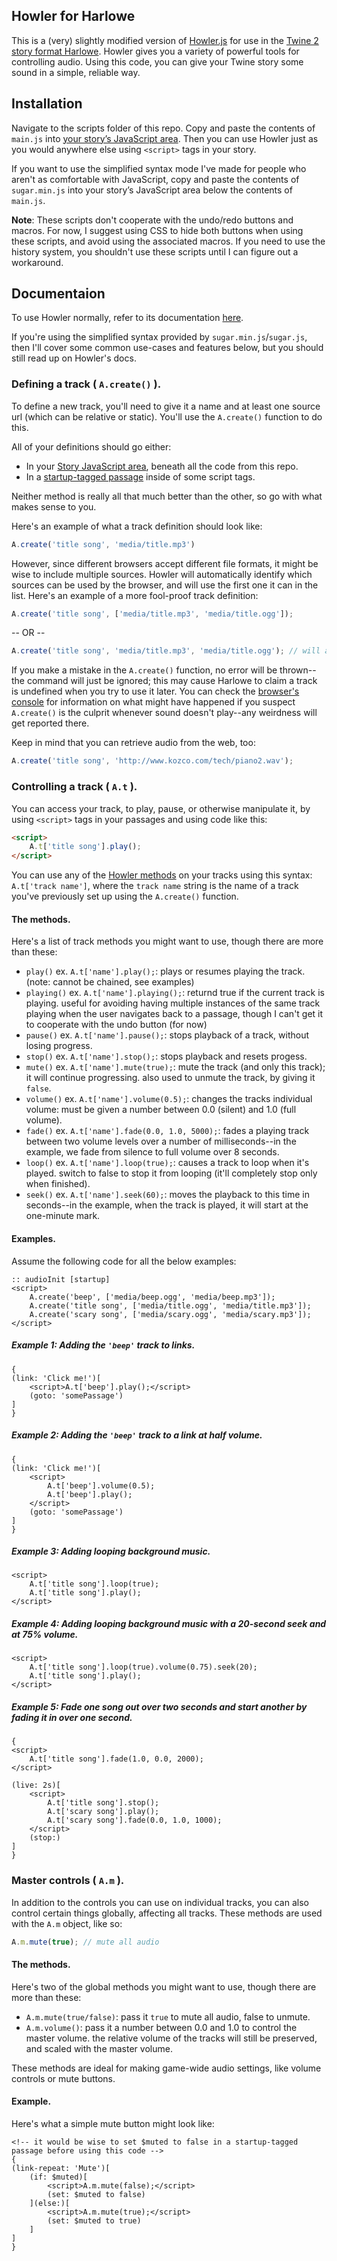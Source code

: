 ## Howler for Harlowe

This is a (very) slightly modified version of [Howler.js](https://howlerjs.com/) for use in the [Twine 2 story format Harlowe](https://twine2.neocities.org/). Howler gives you a variety of powerful tools for controlling audio. Using this code, you can give your Twine story some sound in a simple, reliable way.

## Installation

Navigate to the scripts folder of this repo.  Copy and paste the contents of `main.js` into [your story’s JavaScript area](https://twinery.org/wiki/twine2:adding_custom_javascript_and_css). Then you can use Howler just as you would anywhere else using `<script>` tags in your story. 

If you want to use the simplified syntax mode I've made for people who aren't as comfortable with JavaScript, copy and paste the contents of `sugar.min.js` into your story’s JavaScript area below the contents of `main.js`.

**Note**: These scripts don't cooperate with the undo/redo buttons and macros.  For now, I suggest using CSS to hide both buttons when using these scripts, and avoid using the associated macros.  If you need to use the history system, you shouldn't use these scripts until I can figure out a workaround.

## Documentaion

To use Howler normally, refer to its documentation [here](https://github.com/goldfire/howler.js/blob/master/README.md). 

If you're using the simplified syntax provided by `sugar.min.js`/`sugar.js`, then I'll cover some common use-cases and features below, but you should still read up on Howler's docs.

### Defining a track ( `A.create()` ).

To define a new track, you'll need to give it a name and at least one source url (which can be relative or static). You'll use the `A.create()` function to do this. 

All of your definitions should go either:  
 * In your [Story JavaScript area](https://twinery.org/wiki/twine2:adding_custom_javascript_and_css), beneath all the code from this repo.
 * In a [startup-tagged passage](https://twine2.neocities.org/#passagetag_startup) inside of some script tags.

Neither method is really all that much better than the other, so go with what makes sense to you. 

Here's an example of what a track definition should look like: 

```javascript
A.create('title song', 'media/title.mp3')
```

However, since different browsers accept different file formats, it might be wise to include multiple sources.  Howler will automatically identify which sources can be used by the browser, and will use the first one it can in the list.  Here's an example of a more fool-proof track definition:

```javascript
A.create('title song', ['media/title.mp3', 'media/title.ogg']);
```

-- OR --

```javascript
A.create('title song', 'media/title.mp3', 'media/title.ogg'); // will also work without the array grouping
```

If you make a mistake in the `A.create()` function, no error will be thrown--the command will just be ignored; this may cause Harlowe to claim a track is undefined when you try to use it later.  You can check the [browser's console](https://webmasters.stackexchange.com/a/77337) for information on what might have happened if you suspect `A.create()` is the culprit whenever sound doesn't play--any weirdness will get reported there.

Keep in mind that you can retrieve audio from the web, too:

```javascript
A.create('title song', 'http://www.kozco.com/tech/piano2.wav');
```

### Controlling a track ( `A.t` ).

You can access your track, to play, pause, or otherwise manipulate it, by using `<script>` tags in your passages and using code like this:

```html
<script>
	A.t['title song'].play();
</script>
```

You can use any of the [Howler methods](https://github.com/goldfire/howler.js/#methods) on your tracks using this syntax: `A.t['track name']`, where the `track name` string is the name of a track you've previously set up using the `A.create()` function.

#### The methods.

Here's a list of track methods you might want to use, though there are more than these:

 * `play()` ex. `A.t['name'].play();`: plays or resumes playing the track. (note: cannot be chained, see examples)
 * `playing()` ex. `A.t['name'].playing();`: returnd true if the current track is playing.  useful for avoiding having multiple instances of the same track playing when the user navigates back to a passage, though I can't get it to cooperate with the undo button (for now)
 * `pause()` ex. `A.t['name'].pause();`: stops playback of a track, without losing progress.
 * `stop()` ex. `A.t['name'].stop();`: stops playback and resets progess.
 * `mute()` ex. `A.t['name'].mute(true);`: mute the track (and only this track); it will continue progressing. also used to unmute the track, by giving it `false`.
 * `volume()` ex. `A.t['name'].volume(0.5);`: changes the tracks individual volume: must be given a number between 0.0 (silent) and 1.0 (full volume).
 * `fade()` ex. `A.t['name'].fade(0.0, 1.0, 5000);`: fades a playing track between two volume levels over a number of milliseconds--in the example, we fade from silence to full volume over 8 seconds.
 * `loop()` ex. `A.t['name'].loop(true);`: causes a track to loop when it's played.  switch to false to stop it from looping (it'll completely stop only when finished).
 * `seek()` ex. `A.t['name'].seek(60);`: moves the playback to this time in seconds--in the example, when the track is played, it will start at the one-minute mark.
 
#### Examples.

Assume the following code for all the below examples:

```
:: audioInit [startup]
<script>
	A.create('beep', ['media/beep.ogg', 'media/beep.mp3']);
	A.create('title song', ['media/title.ogg', 'media/title.mp3']);
	A.create('scary song', ['media/scary.ogg', 'media/scary.mp3']);
</script>
```

##### Example 1: Adding the `'beep'` track to links.

```
{
(link: 'Click me!')[
	<script>A.t['beep'].play();</script>
	(goto: 'somePassage')
]
}
```

##### Example 2: Adding the `'beep'` track to a link at half volume.

```
{
(link: 'Click me!')[
	<script>
		A.t['beep'].volume(0.5);
		A.t['beep'].play();
	</script>
	(goto: 'somePassage')
]
}
```

##### Example 3: Adding looping background music.

```
<script>
	A.t['title song'].loop(true);
	A.t['title song'].play();
</script>
```

##### Example 4: Adding looping background music with a 20-second seek and at 75% volume.

```
<script>
	A.t['title song'].loop(true).volume(0.75).seek(20);
	A.t['title song'].play();
</script>
```

##### Example 5: Fade one song out over two seconds and start another by fading it in over one second.

```
{
<script>
	A.t['title song'].fade(1.0, 0.0, 2000);
</script>

(live: 2s)[
	<script>
		A.t['title song'].stop();
		A.t['scary song'].play();
		A.t['scary song'].fade(0.0, 1.0, 1000);
	</script>
	(stop:)
]
}
```

### Master controls ( `A.m` ).

In addition to the controls you can use on individual tracks, you can also control certain things globally, affecting all tracks.  These methods are used with the `A.m` object, like so:

```javascript
A.m.mute(true); // mute all audio
```

#### The methods.

Here's two of the global methods you might want to use, though there are more than these:

 * `A.m.mute(true/false)`: pass it `true` to mute all audio, false to unmute.
 * `A.m.volume()`: pass it a number between 0.0 and 1.0 to control the master volume.  the relative volume of the tracks will still be preserved, and scaled with the master volume.
 
These methods are ideal for making game-wide audio settings, like volume controls or mute buttons.

#### Example.

Here's what a simple mute button might look like:

```
<!-- it would be wise to set $muted to false in a startup-tagged passage before using this code -->
{
(link-repeat: 'Mute')[
	(if: $muted)[
		<script>A.m.mute(false);</script>
		(set: $muted to false)
	](else:)[
		<script>A.m.mute(true);</script>
		(set: $muted to true)
	]
]
}
```
